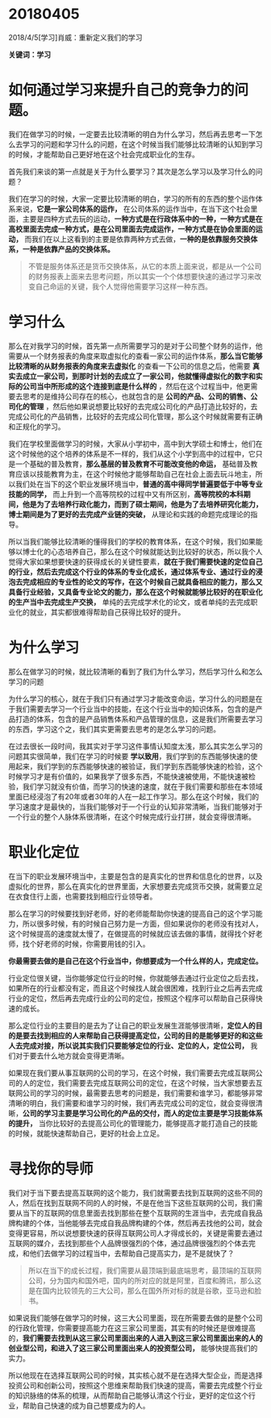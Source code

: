# 20180405

2018/4/5[学习]肖威：重新定义我们的学习

**关键词：学习**

# 如何通过学习来提升自己的竞争力的问题。


我们在做学习的时候，一定要去比较清晰的明白为什么学习，然后再去思考一下怎么去学习的问题和学习什么的问题，在这个时候当我们能够比较清晰的认知到学习的时候，才能帮助自己更好地在这个社会完成职业化的生存。


首先我们来谈的第一点就是关于为什么要学习？其次是怎么学习以及学习什么的问题？


我们在学习的时候，大家一定要比较清晰的明白，学习的所有的东西的整个运作体系来说，**它是一家公司体系的运作，** 在公司体系的运作当中，在当下这个社会里面，主要是四种方式去玩的运动，**一种方式是在行政体系中的一种，一种方式是在高校里面去完成一种方式，是在公司里面去完成运作，一种方式是在协会里面的运动，** 而我们在以上这看到的主要是依靠两种方式去做，**一种的是依靠服务交换体系，一种是依靠产品的交换体系。**


>不管是服务体系还是货币交换体系，从它的本质上面来说，都是从一个公司的财务报表上面来去思考问题，所以其实一个个体想要快速的通过学习来改变自己命运的关键，我个人觉得他需要学习这样一种东西。

# 学习什么

那么在对我学习的时候，首先第一点所需要学习的是对于公司整个财务的运作，他需要从一个财务报表的角度来取虚拟化的查看一家公司的运作体系，**那么当它能够比较清晰的从财务报表的角度来去虚拟化** 的查看一下公司的信息之后，他需要 **真实去成立一家公司，到那时计划的去成立了一家公司，他就懂得虚拟化的数字和实际的公司当中所形成的这个连接到底是什么样的** ，然后在这个过程当中，他更需要去思考的是维持公司存在的核心，也就包含的是 **公司的产品、公司的销售、公司化的管理** ，然后他如果说想要比较好的去完成公司化的产品打造比较好的，去完成公司化的产品销售，比较好的去完成公司化管理，那么这个时候就需要有正确和正规化的学习。


我们在学校里面做学习的时候，大家从小学初中，高中到大学硕士和博士，他们在这个时候他的这个培养的体系是不一样的，我们从这个小学到高中的过程中，它只是一个基础的普及教育，**那么基层的普及教育不可能改变他的命运，** 基础普及教育应该以技能教育为主，在这个时候他才能够帮助自己在社会上面去玩斗地主，所以我们处在当下的这个职业发展环境当中，**普通的高中得同学普遍要低于中等专业技能的同学，** 而上升到一个高等院校的过程中又有所区别，**高等院校的本科期间，他是为了去培养行政化能力，而到了硕士期间，他是为了去培养研究化能力，博士期间是为了更好的去完成产业链的突破，** 从理论和实践的命题完成理论的指导。


所以当我们能够比较清晰的懂得我们的学校的教育体系，在这个时候，我们如果能够以博士化的心态培养自己，那么在这个时候就能达到比较好的状态，所以我个人觉得大家如果想要快速的获得成长的关键性要素，**就在于我们需要快速的定位自己的行业，然后去完成这个行业的体系的专业化成长，通过体系专业、通过行业的浸泡去完成相应的专业性的论文的写作，在这个时候自己就具备相应的能力，那么又具备行业经验，又具备专业论文的能力，那么在这个时候就能够比较好的在职业化的生产当中去完成生产交换，** 单纯的去完成学术化的论文，或者单纯的去完成职业化的就业，其实都很难得帮助自己获得比较好的提升。

# 为什么学习

那么在做学习的时候，就比较清晰的看到了我们为什么学习，然后学习什么和怎么学习的问题


为什么学习的核心，就在于我们只有通过学习才能改变命运，学习什么的问题是在于我们需要去学习一个行业当中的技能，在这个行业当中的知识体系，包含的是产品打造的体系，包含的是产品销售体系和产品管理的信息，这是我们所需要去学习的东西，学习这个之，我们其实更需要去思考的是怎么学习的问题。


在过去很长一段时间，我其实对于学习这件事情认知度太浅，那么其实怎么学习的问题其实很简单，我们在学习的时候要 **学以致用**，我们学到的东西能够快速的使用起来，我们学到的东西能够快速的被验证，我们学到东西能够快速的检验，这个时候学习才是有价值的，如果我学了很多东西，不能快速被使用，不能快速被检验，我们学习就没有价值，而学习的快速的速度，就在于我们需要和那些在本领域里面已经浸泡了有20年或者30年的人在一起工作学习。那么在这个时候，我们的学习速度才是最快的，当我们能够对于一个行业的认知非常清晰，当我们能够对于一个行业的整个人脉体系很清晰，在这个时候完成行业打拼，就会变得很清晰。
# 职业化定位

在当下的职业发展环境当中，主要是包含的是真实化的世界和信息化的世界，以及虚拟化的世界，那么在真实化的世界里面，大家想要去完成货币交换，就需要立足在衣食住行上面，也需要找到相应行业领导者。


那么在学习的时候要找到好老师，好的老师能帮助你快速的提高自己的这个学习能力，所以很多时候，有的时候自己努力是一方面，但如果说你的老师没有找对人，这个时候提高的速度就太慢了，在做提高的时候就应该去做的事情，就得找个好老师，找个好老师的时候，你需要用钱的引入。

**你最需要去做的是自己在这个行业当中，你想要成为一个什么样的人，完成定位。**

行业定位很关键，当你能够定位行业的时候，你就能够去通过行业定位之后去找，如果所在的行业都没有定，而且这个时候找人就会很困难，找到行业之后再去完成行业的定位，然后再去完成行业的公司的定位，按照这个程序可以帮助自己获得快速的成长。


那么定位行业的主要目的是去为了让自己的职业发展生涯能够很清晰，**定位人的目的是要去找到相应的人来帮助自己获得提高定位，公司的目的是能够更好的和这些人去完成对接，所以说其实我们只要能够定位的行业、定位的人，定位公司，** 我们对于要去什么地方就会变得更清晰。


如果现在我们要从事互联网的公司的学习，在这个时候，我们需要去完成互联网公司的人的定位，我们需要去完成互联网公司的定位，在这个时候，当大家想要去互联网公司的学习的时候，最需要去思考的问题是，我们需要和谁学习，都能够非常清晰的明白，我们需要和谁学习的时候，我们再去完成公司的定位，就会变得很清晰，**公司的学习主要是学习公司化的产品的交付，而人的定位主要是学习技能体系的提升，** 当你比较好的去提高公司化的管理能力，能够提高才能打造自己的技能的时候，就能快速帮助自己，更好的社会上立足。


# 寻找你的导师

我们对于当下要去提高互联网的这个能力，我们就需要去找到互联网的这些不同的人，然后在找到互联网不同的人的时候，不是在他当下这些互联网的公司，我们需要从当下的互联网的信息里面去找到那些在整个互联网的生涯当中，去完成自我品牌构建的个体，当他能够去完成自我品牌构建的个体，然后再去找他的公司，就会变得更容易，所以说想要快速的获得互联网公司人才得成长的，关键是需要去通过互联网的媒介，去找到那些个人品牌很强烈的个体，通过品牌很强烈的个体去完成，和他们去做学习的过程当中，去帮助自己提高实力，是不是就快了？


>所以在当下的成长过程，我们需要从最顶端到最底端思考，最顶端的互联网公司，分为国内和国外吧，国内的所对应的就是阿里，百度和腾讯，那么这是在国内比较领先的三大公司，那么在国外所对标的就是谷歌，亚马逊和脸书。

如果说我们能够在做学习的时候，这三大公司里面，现在所需要去做的是整个公司的行政化管理，你需要提高能力在这三家公司里面，其实有的时候还是很难提高的，**我们需要去找到从这三家公司里面出来的人进入到这三家公司里面出来的人的创业型公司，和进入了这三家公司里面出来人的投资型公司，** 能够快提高我们的实力。


所以他现在在选择互联网公司的时候，其实核心就不是在选择大型企业，而是选择投资公司和创新公司，按照这个思维来帮助我们快速的提高，需要去完成整个行业的知识脉络的体系的梳理，从而帮助自己能够认清这个行业，更好的定位这个行业，帮助自己快速的成为自己想要成为的人。
